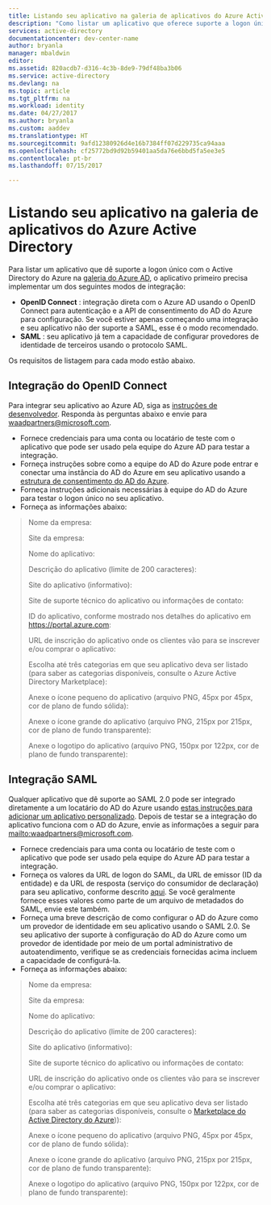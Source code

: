 ```yaml
---
title: Listando seu aplicativo na galeria de aplicativos do Azure Active Directory
description: "Como listar um aplicativo que oferece suporte a logon único na galeria do Active Directory do Azure | Microsoft Azure"
services: active-directory
documentationcenter: dev-center-name
author: bryanla
manager: mbaldwin
editor: 
ms.assetid: 820acdb7-d316-4c3b-8de9-79df48ba3b06
ms.service: active-directory
ms.devlang: na
ms.topic: article
ms.tgt_pltfrm: na
ms.workload: identity
ms.date: 04/27/2017
ms.author: bryanla
ms.custom: aaddev
ms.translationtype: HT
ms.sourcegitcommit: 9afd12380926d4e16b7384ff07d229735ca94aaa
ms.openlocfilehash: cf25772bd9d92b59401aa5da76e6bbd5fa5ee3e5
ms.contentlocale: pt-br
ms.lasthandoff: 07/15/2017

---
```

# <a name="listing-your-application-in-the-azure-active-directory-application-gallery"></a>Listando seu aplicativo na galeria de aplicativos do Azure Active Directory
Para listar um aplicativo que dê suporte a logon único com o Active Directory do Azure na [galeria do Azure AD](https://azure.microsoft.com/marketplace/active-directory/all/), o aplicativo primeiro precisa implementar um dos seguintes modos de integração:

* **OpenID Connect** : integração direta com o Azure AD usando o OpenID Connect para autenticação e a API de consentimento do AD do Azure para configuração. Se você estiver apenas começando uma integração e seu aplicativo não der suporte a SAML, esse é o modo recomendado.
* **SAML** : seu aplicativo já tem a capacidade de configurar provedores de identidade de terceiros usando o protocolo SAML.

Os requisitos de listagem para cada modo estão abaixo.

## <a name="openid-connect-integration"></a>Integração do OpenID Connect
Para integrar seu aplicativo ao Azure AD, siga as [instruções de desenvolvedor](active-directory-authentication-scenarios.md). Responda às perguntas abaixo e envie para waadpartners@microsoft.com.

* Fornece credenciais para uma conta ou locatário de teste com o aplicativo que pode ser usado pela equipe do Azure AD para testar a integração.  
* Forneça instruções sobre como a equipe do AD do Azure pode entrar e conectar uma instância do AD do Azure em seu aplicativo usando a [estrutura de consentimento do AD do Azure](active-directory-integrating-applications.md#overview-of-the-consent-framework). 
* Forneça instruções adicionais necessárias à equipe do AD do Azure para testar o logon único no seu aplicativo. 
* Forneça as informações abaixo:

> Nome da empresa:
> 
> Site da empresa:
> 
> Nome do aplicativo:
> 
> Descrição do aplicativo (limite de 200 caracteres):
> 
> Site do aplicativo (informativo):
> 
> Site de suporte técnico do aplicativo ou informações de contato:
> 
> ID do aplicativo, conforme mostrado nos detalhes do aplicativo em https://portal.azure.com:
> 
> URL de inscrição do aplicativo onde os clientes vão para se inscrever e/ou comprar o aplicativo:
> 
> Escolha até três categorias em que seu aplicativo deva ser listado (para saber as categorias disponíveis, consulte o Azure Active Directory Marketplace):
> 
> Anexe o ícone pequeno do aplicativo (arquivo PNG, 45px por 45px, cor de plano de fundo sólida):
> 
> Anexe o ícone grande do aplicativo (arquivo PNG, 215px por 215px, cor de plano de fundo transparente):
> 
> Anexe o logotipo do aplicativo (arquivo PNG, 150px por 122px, cor de plano de fundo transparente):
> 
> 

## <a name="saml-integration"></a>Integração SAML
Qualquer aplicativo que dê suporte ao SAML 2.0 pode ser integrado diretamente a um locatário do AD do Azure usando [estas instruções para adicionar um aplicativo personalizado](../active-directory-saas-custom-apps.md). Depois de testar se a integração do aplicativo funciona com o AD do Azure, envie as informações a seguir para <mailto:waadpartners@microsoft.com>.

* Fornece credenciais para uma conta ou locatário de teste com o aplicativo que pode ser usado pela equipe do Azure AD para testar a integração.  
* Forneça os valores da URL de logon do SAML, da URL de emissor (ID da entidade) e da URL de resposta (serviço do consumidor de declaração) para seu aplicativo, conforme descrito [aqui](../active-directory-saas-custom-apps.md). Se você geralmente fornece esses valores como parte de um arquivo de metadados do SAML, envie este também.
* Forneça uma breve descrição de como configurar o AD do Azure como um provedor de identidade em seu aplicativo usando o SAML 2.0. Se seu aplicativo der suporte à configuração do AD do Azure como um provedor de identidade por meio de um portal administrativo de autoatendimento, verifique se as credenciais fornecidas acima incluem a capacidade de configurá-la.
* Forneça as informações abaixo:

> Nome da empresa:
> 
> Site da empresa:
> 
> Nome do aplicativo:
> 
> Descrição do aplicativo (limite de 200 caracteres):
> 
> Site do aplicativo (informativo):
> 
> Site de suporte técnico do aplicativo ou informações de contato:
> 
> URL de inscrição do aplicativo onde os clientes vão para se inscrever e/ou comprar o aplicativo:
> 
> Escolha até três categorias em que seu aplicativo deva ser listado (para saber as categorias disponíveis, consulte o [Marketplace do Active Directory do Azure](https://azure.microsoft.com/marketplace/active-directory/))):
> 
> Anexe o ícone pequeno do aplicativo (arquivo PNG, 45px por 45px, cor de plano de fundo sólida):
> 
> Anexe o ícone grande do aplicativo (arquivo PNG, 215px por 215px, cor de plano de fundo transparente):
> 
> Anexe o logotipo do aplicativo (arquivo PNG, 150px por 122px, cor de plano de fundo transparente):
> 
> 


